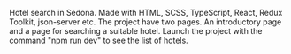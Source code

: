 Hotel search in Sedona. Made with HTML, SCSS, TypeScript, React, Redux Toolkit, json-server etc. The project have two pages. An introductory page and a page for searching a suitable hotel. Launch the project with the command "npm run dev" to see the list of hotels.
